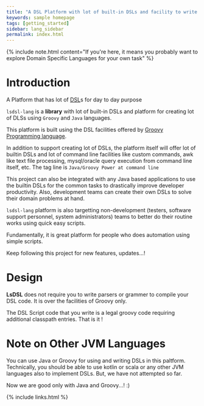 ```yaml
---
title: "A DSL Platform with lot of built-in DSLs and facility to write new DLSs ultra fast"
keywords: sample homepage
tags: [getting_started]
sidebar: lang_sidebar
permalink: index.html
---
```


{% include note.html content="If you're here, it means you probably want to explore Domain Specific Languages for your own task" %}

# Introduction

A Platform that has lot of [DSL](https://en.wikipedia.org/wiki/Domain-specific_language)s for day to day purpose

`lsdsl-lang` is a  **library** with lot of built-in DSLs and platform 
for creating lot of DLSs using `Groovy` and `Java` languages.

This platform is built using the DSL facilities offered by
[Groovy Programming language](http://groovy.apache.org/).

In addition to support creating lot of DSLs, the platform itself will
offer lot of builtin DSLs and lot of command line facilities like
custom commands, awk like text file processing, mysql/oracle query
execution from command line itself, etc. The tag line is `Java/Groovy
Power at command line`

This project can also be integrated with any Java based applications to
use the builtin DSLs for the common tasks to drastically improve 
developer productivity. Also, development teams can create their own
DSLs to solve their domain problems at hand.

`lsdsl-lang` platform is also targetting non-development (testers, software
support personnel, system administrators) teams to better
do their routine works using quick easy scripts.

Fundamentally, it is great platform for people who does automation using
simple scripts.

Keep following this project for new features, updates...!

# Design

**LsDSL** does not require you to write parsers or grammer to compile your DSL code. It is over the facilities of Groovy only.

The DSL Script code that you write is a legal groovy code requiring additional classpath entries. That is it !

# Note on Other JVM Languages

You can use Java or Groovy for using and writing DSLs in this paltform.
Technically, you should be able to use kotlin or scala or any other
JVM languages also to implement DSLs. But, we have not attempted so far.

Now we are good only with Java and Groovy...! :)

{% include links.html %}
